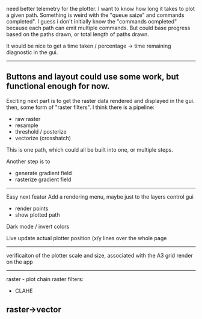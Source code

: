 need better telemetry for the plotter.
I want to know how long it takes to plot a given path. Something is weird with the "queue saize" and commands completed".
I guess i don't initially know the "commands ocmpleted" because each path can emit multiple commands.
But could base progress based on the paths drawn, or total length of paths drawn.

It would be nice to get a time taken / percentage -> time remaining diagnostic in the gui.

---

Buttons and layout could use some work, but functional enough for now.
---

Exciting next part is to get the raster data rendered and displayed in the gui.
then, some form of "raster filters". I think there is a pipeline:
- raw raster
- resample
- threshold / posterize
- vectorize (crosshatch)

This is one path, which could all be built into one, or multiple steps.

Another step is to
- generate gradient field
- rasterize gradient field

---
Easy next featur
Add a rendering menu, maybe just to the layers control gui
- render points
- show plotted path

Dark mode / invert colors

Live update actual plotter position (x/y lines over the whole page

---

verificaiton of the plotter scale and size, associated with the A3 grid render on the app


----

raster - plot chain
raster filters:
 - CLAHE

raster->vector
 - 
